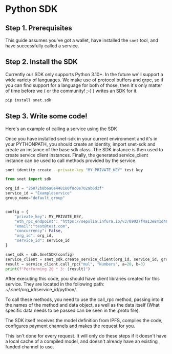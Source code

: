 <!-- ---
# Page settings
layout: default
keywords:
comments: false
title: Python SDK
description:

# extralink box
extralink:
    title: All Docs
    title_url: '/docs'
    external_url: false
    description: Find an overview of our full documentation here.

# Developer Newsletter
dev_news: true

# Micro navigation
micro_nav: true -->


# Python SDK

## Step 1. Prerequisites

This guide assumes you've got a wallet, have installed the `snet` tool, and have successfully called a service.

## Step 2. Install the SDK

Currently our SDK only supports Python 3.10+. In the future we'll support a wide variety of languages. We make use of protocol buffers and grpc,
so if you can find support for a language for both of those, then it's only matter of time before we ( or the community! ;-) ) writes an SDK for it.

```sh
pip install snet.sdk
```

## Step 3. Write some code!

Here's an example of calling a service using the SDK

Once you have installed snet-sdk in your current environment and it's in your PYTHONPATH, you should create an identity, import snet-sdk and create an instance of the base sdk class. The SDK instance is then used to create service client instances. Finally, the generated service_client instance can be used to call methods provided by the service.

```bash
snet identity create --private-key "MY_PRIVATE_KEY" test key
```

```python
from snet import sdk

org_id = "26072b8b6a0e448180f8c0e702ab6d2f"
service_id = "Exampleservice"
group_name="default_group"


config = {
    "private_key": MY_PRIVATE_KEY,
    "eth_rpc_endpoint": "https://sepolia.infura.io/v3/09027f4a13e841d48dbfefc67e7685d5",
    "email":"test@test.com",
    "concurrency": False,
    "org_id": org_id,
    "service_id": service_id
}

snet_sdk = sdk.SnetSDK(config)
service_client = snet_sdk.create_service_client(org_id, service_id, group_name)
result = service_client.call_rpc("mul", "Numbers", a=20, b=3)
print(f"Performing 20 * 3: {result}")
```

After executing this code, you should have client libraries created for this service. They are located in the following path: ~/.snet/org_id/service_id/python/.

To call these methods, you need to use the call_rpc method, passing into it the names of the method and data object, as well as the data itself (What specific data needs to be passed can be seen in the .proto file).

The SDK itself receives the model definition from IPFS, compiles the code, configures payment channels and makes the request for you.

This isn't done for every request. It will only do these steps if it doesn't have a local cache of a compiled model, and doesn't
already have an existing funded channel to use.
